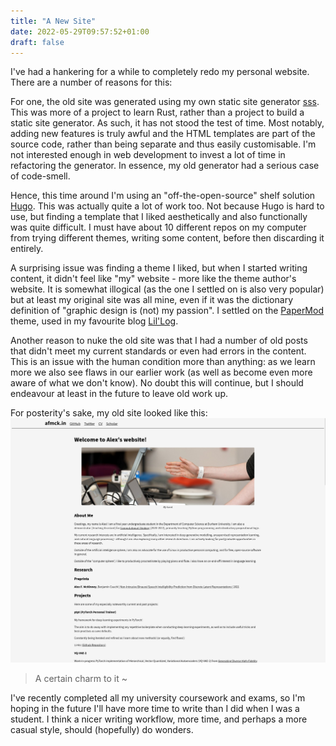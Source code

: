 ```yaml
---
title: "A New Site"
date: 2022-05-29T09:57:52+01:00
draft: false
---
```


I've had a hankering for a while to completely redo my personal website. There
are a number of reasons for this:

For one, the old site was generated using my own static site generator
[sss](https://github.com/vvvm23/sss). This was more of a project to learn Rust,
rather than a project to build a static site generator. As such, it has not
stood the test of time. Most notably, adding new features is truly awful and the
HTML templates are part of the source code, rather than being separate and thus
easily customisable. I'm not interested enough in web development to invest
a lot of time in refactoring the generator. In essence, my old generator had
a serious case of code-smell.

Hence, this time around I'm using an "off-the-open-source" shelf solution
[Hugo](https://gohugo.io/). This was actually quite a lot of work too. Not
because Hugo is hard to use, but finding a template that I liked aesthetically
and also functionally was quite difficult. I must have about 10 different repos
on my computer from trying different themes, writing some content, before then
discarding it entirely. 

A surprising issue was finding a theme I liked, but when I started writing
content, it didn't feel like "my" website - more like the theme author's
website. It is somewhat illogical (as the one I settled on is also very popular)
but at least my original site was all mine, even if it was the dictionary
definition of "graphic design is (not) my passion". I settled on the
[PaperMod](https://adityatelange.github.io/hugo-PaperMod/) theme, used in my
favourite blog [Lil'Log](https://lilianweng.github.io/).

Another reason to nuke the old site was that I had a number of old posts that
didn't meet my current standards or even had errors in the content. This is an
issue with the human condition more than anything: as we learn more we also see
flaws in our earlier work (as well as become even more aware of what we don't
know). No doubt this will continue, but I should endeavour at least in the
future to leave old work up.

For posterity's sake, my old site looked like this:
![My old site](img/old.png)
> A certain charm to it ~

I've recently completed all my university coursework and exams, so I'm hoping in
the future I'll have more time to write than I did when I was a student. I think
a nicer writing workflow, more time, and perhaps a more casual style, should
(hopefully) do wonders.
